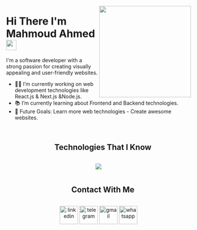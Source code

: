 <picture> <img align="right" src="https://github.com/7oSkaaa/7oSkaaa/blob/main/Images/Right_Side.gif?raw=true" width = 250px></picture>
<h1>
  Hi There I'm Mahmoud Ahmed 
  <img src="https://media.giphy.com/media/hvRJCLFzcasrR4ia7z/giphy.gif" width="28">
</h1>
<p>
I'm a software developer with a strong passion for creating visually appealing and user-friendly websites. 
</p>

- 👨‍💻 I’m currently working on web development technologies like React.js & Next.js &Node.js.
- 📚 I’m currently learning about Frontend and Backend technologies.
- 🎯 Future Goals: Learn more web technologies - Create awesome websites.
<br><br>
<!--h1 without bottom border-->
<div id="user-content-toc">
  <ul align="center">
    <summary><h2 style="display: inline-block">Technologies That I Know</h2></summary>
  </ul>
</div>
<!--tech stack icons-->
<p align="center">
  <a href="https://skillicons.dev">
    <img src="https://skillicons.dev/icons?i=git,css,postgres,prisma,pug,express,firebase,github,html,js,mongodb,nextjs,nodejs,postman,react,redux,tailwind,ts,vscode,&perline=14" />
  </a>
</p>
<!-- Connect with me -->
<!--h2 without bottom border-->
<div id="user-content-toc">
  <ul align="center">
    <summary><h2 style="display: inline-block">Contact With Me</h2></summary>
  </ul>
</div>

<!--icons and links-->
<p align="center">
<a href="https://www.linkedin.com/in/mahmoud-ahmed-ibrahim-2b9844278" target="blank"><img align="center" src="https://img.icons8.com/?size=256&id=114445&format=png" alt="linkedin" height="50" width="50" /></a>
<a href="http://t.me/mahmoudAhmed565" target="blank"><img align="center" src="https://img.icons8.com/?size=256&id=oWiuH0jFiU0R&format=png" alt="telegram" height="50" width="50" /></a> 
<a href="mailto:mahmoudcs12@gmail.com" target="blank"><img align="center" src="https://img.icons8.com/?size=256&id=P7UIlhbpWzZm&format=png" alt="gmail" height="50" width="50" /></a>
<a href="https://wa.me/201144758564" target="blank"><img align="center" src="https://img.icons8.com/?size=256&id=A1JUR9NRH7sC&format=png" alt="whatsapp" height="50" width="50" /></a>
  
</p>


